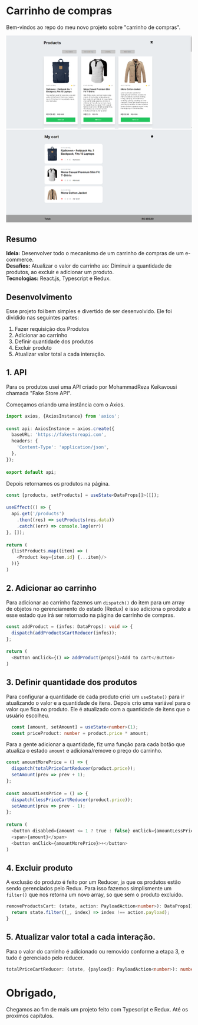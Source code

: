 # Carrinho de compras

Bem-vindos ao repo do meu novo projeto sobre "carrinho de compras".

![Tela de Produtos](./public/screen_products.png)
![Tela Carrinho de compras](./public/screen_cart.png)

## Resumo

**Ideia:** Desenvolver todo o mecanismo de um carrinho de compras de um e-commerce.</br>
**Desafios:** Atualizar o valor do carrinho ao: Diminuir a quantidade de produtos, ao excluir e adicionar um produto.</br>
**Tecnologias:** React.js, Typescript e Redux.

## Desenvolvimento

Esse projeto foi bem simples e divertido de ser desenvolvido. Ele foi dividido nas seguintes partes:

1. Fazer requisição dos Produtos
2. Adicionar ao carrinho
3. Definir quantidade dos produtos
4. Excluir produto
5. Atualizar valor total a cada interação.

## 1. API
Para os produtos usei uma API criado por MohammadReza Keikavousi chamada "Fake Store API".

Começamos criando uma instância com o Axios.
```ts
import axios, {AxiosInstance} from 'axios';

const api: AxiosInstance = axios.create({
  baseURL: 'https://fakestoreapi.com',
  headers: {
    'Content-Type': 'application/json',
  },
});

export default api;
```
Depois retornamos os produtos na página.

```ts
const [products, setProducts] = useState<DataProps[]>([]);

useEffect(() => {
  api.get('/products')
    .then((res) => setProducts(res.data))
    .catch((err) => console.log(err))
}, []);

return (
  {listProducts.map((item) => (
    <Product key={item.id} {...item}/>
  ))}
)
```

## 2. Adicionar ao carrinho
Para adicionar ao carrinho fazemos um `dispatch()` do item para um array de objetos no gerenciamento do estado (Redux) e isso adiciona o produto a esse estado que irá ser retornado na página de carrinho de compras.

```ts
const addProduct = (infos: DataProps): void => {
  dispatch(addProductsCartReducer(infos));
};

return (
  <Button onClick={() => addProduct(props)}>Add to cart</Button>
)
```

## 3. Definir quantidade dos produtos
Para configurar a quantidade de cada produto criei um `useState()` para ir atualizando o valor e a quantidade de itens.
Depois crio uma variável para o valor que fica no produto. Ele é atualizado com a quantidade de itens que o usuário escolheu.

```ts
  const [amount, setAmount] = useState<number>(1);
  const priceProduct: number = product.price * amount;
```

Para a gente adicionar a quantidade, fiz uma função para cada botão que atualiza o estado `amount` e adiciona/remove o preço do carrinho.

```ts
const amountMorePrice = () => {
  dispatch(totalPriceCartReducer(product.price));
  setAmount(prev => prev + 1);
};

const amountLessPrice = () => {
  dispatch(lessPriceCartReducer(product.price));
  setAmount(prev => prev - 1);
};

return (
  <button disabled={amount <= 1 ? true : false} onClick={amountLessPrice}>-</button>
  <span>{amount}</span>
  <button onClick={amountMorePrice}>+</button>
)
```

## 4. Excluir produto
A exclusão do produto é feito por um Reducer, ja que os produtos estão sendo gerenciados pelo Redux. Para isso fazemos simplismente um `filter()` que nos retorna um novo array, so que sem o produto excluido.

```ts
removeProductsCart: (state, action: PayloadAction<number>): DataProps[] => {
  return state.filter((_, index) => index !== action.payload);
} 
```

## 5. Atualizar valor total a cada interação.
Para o valor do carrinho é adicionado ou removido conforme a etapa 3, e tudo é gerenciado pelo reducer.

```ts
totalPriceCartReducer: (state, {payload}: PayloadAction<number>): number[] => [...state, payload],
```

# Obrigado,
Chegamos ao fim de mais um projeto feito com Typescript e Redux. 
Até os proximos capítulos.

